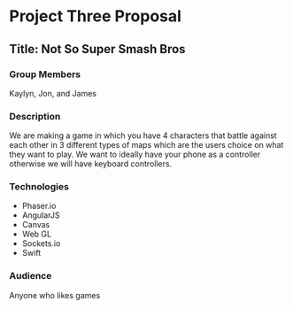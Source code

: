 <h1>Project Three Proposal</h1>

<h2>Title: Not So Super Smash Bros</h2>

<h3>Group Members</h3>
  <p>Kaylyn, Jon, and James</p>
  
<h3>Description</h3>
  <p>We are making a game in which you have 4 characters that battle against each other in 3 different types of maps which are the users choice on what they want to play. We want to ideally have your phone as a controller otherwise we will have keyboard controllers.</p>

<h3>Technologies</h3>
  <ul>
    <li>Phaser.io</li>
    <li>AngularJS</li>
    <li>Canvas</li>
    <li>Web GL</li>
    <li>Sockets.io</li>
    <li>Swift</li>
  </ul>

<h3>Audience</h3>
  <p>Anyone who likes games</p>
  
